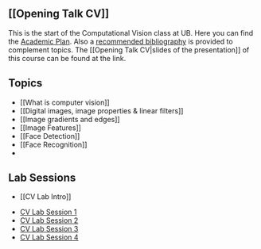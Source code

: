 ## [[Opening Talk CV]]
This is the start of the Computational Vision class at UB. Here you can find the [Academic Plan](http://grad.ub.edu/grad3/plae/AccesInformePD?codiGiga=364315&curs=2023&recurs=pub_dossiers). Also a [recommended bibliography](https://cercabib.ub.edu/discovery/search?query=any,contains,GIGA%20364315&tab=LibraryCatalog&search_scope=MyInstitution&vid=34CSUC_UB:VU1&offset=0) is provided to complement topics. The [[Opening Talk CV|slides of the presentation]] of this course can be found at the link.

## Topics
- [[What is computer vision]]
- [[Digital images, image properties & linear filters]]
- [[Image gradients and edges]]
- [[Image Features]]
- [[Face Detection]]
- [[Face Recognition]]
- 
## Lab Sessions
- [[CV Lab Intro]]
* [CV Lab Session 1](https://github.com/MarioROT/CV-MAI/tree/main/Session%201)
* [CV Lab Session 2](https://github.com/MarioROT/CV-MAI/tree/main/Session%202)
* [CV Lab Session 3](https://github.com/MarioROT/CV-MAI/tree/main/Session%203)
* [CV Lab Session 4](https://github.com/MarioROT/CV-MAI/tree/main/Session%204)















